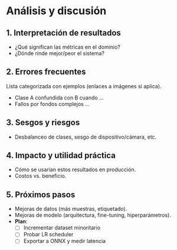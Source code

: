 # Análisis y discusión

## 1. Interpretación de resultados
- ¿Qué significan las métricas en el dominio?
- ¿Dónde rinde mejor/peor el sistema?

## 2. Errores frecuentes
Lista categorizada con ejemplos (enlaces a imágenes si aplica).
- Clase A confundida con B cuando …  
- Fallos por fondos complejos …

## 3. Sesgos y riesgos
- Desbalanceo de clases, sesgo de dispositivo/cámara, etc.

## 4. Impacto y utilidad práctica
- Cómo se usarían estos resultados en producción.
- Costos vs. beneficio.

## 5. Próximos pasos
- Mejoras de datos (más muestras, etiquetado).
- Mejoras de modelo (arquitectura, fine-tuning, hiperparámetros).
- **Plan**:
  - [ ] Incrementar dataset minoritario
  - [ ] Probar LR scheduler
  - [ ] Exportar a ONNX y medir latencia
